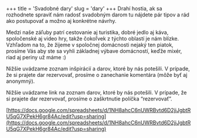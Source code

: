 +++
title = 'Svadobné dary'
slug = 'dary'
+++
Drahí hostia, ak sa rozhodnete spraviť nám radosť svadobným darom tu nájdete pár tipov a rád ako postupovať a možno aj konkrétne návrhy.

Medzi naše záľuby patrí cestovanie aj turistika, dobré jedlo aj káva, spoločenské aj video hry, takže čokoľvek z týchto oblastí je nám blízke.
Vzhľadom na to, že žijeme v spoločnej domácnosti nejaký ten piatok, prosíme Vás aby ste sa vyhli základnej výbave domácností, keďže mixér, riad aj periny už máme :) 

Nižšie uvádzame zoznam inšpirácií a darov, ktoré by nás potešili. V prípade, že si prajete dar rezervovať, prosíme o zanechanie komentára (môže byť aj anonymný).

Nižšie uvádzame link na zoznam darov, ktoré by nás potešili. V prípade, že si prajete dar rezervovať, prosíme o zaškrtnutie políčka “rezervovať”.

[https://docs.google.com/spreadsheets/d/1NH8ahcC6nUWRBvtd6D2jiJgbtRU5qG7XPekH6gr84Ac/edit?usp=sharing](https://docs.google.com/spreadsheets/d/1NH8ahcC6nUWRBvtd6D2jiJgbtRU5qG7XPekH6gr84Ac/edit?usp=sharing)

